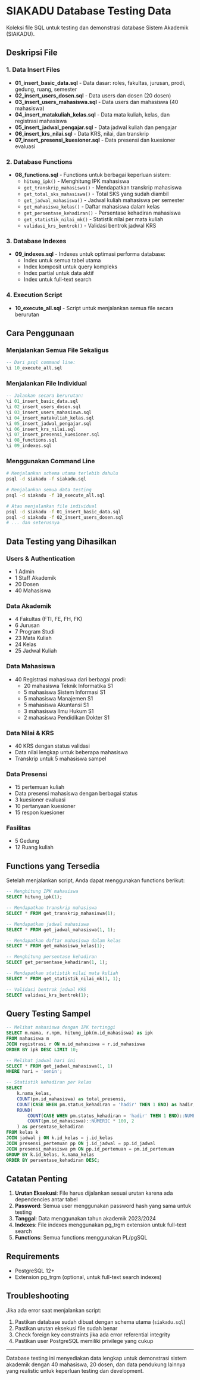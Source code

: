 # SIAKADU Database Testing Data

Koleksi file SQL untuk testing dan demonstrasi database Sistem Akademik (SIAKADU).

## Deskripsi File

### 1. Data Insert Files

- **01_insert_basic_data.sql** - Data dasar: roles, fakultas, jurusan, prodi, gedung, ruang, semester
- **02_insert_users_dosen.sql** - Data users dan dosen (20 dosen)
- **03_insert_users_mahasiswa.sql** - Data users dan mahasiswa (40 mahasiswa)
- **04_insert_matakuliah_kelas.sql** - Data mata kuliah, kelas, dan registrasi mahasiswa
- **05_insert_jadwal_pengajar.sql** - Data jadwal kuliah dan pengajar
- **06_insert_krs_nilai.sql** - Data KRS, nilai, dan transkrip
- **07_insert_presensi_kuesioner.sql** - Data presensi dan kuesioner evaluasi

### 2. Database Functions

- **08_functions.sql** - Functions untuk berbagai keperluan sistem:
  - `hitung_ipk()` - Menghitung IPK mahasiswa
  - `get_transkrip_mahasiswa()` - Mendapatkan transkrip mahasiswa
  - `get_total_sks_mahasiswa()` - Total SKS yang sudah diambil
  - `get_jadwal_mahasiswa()` - Jadwal kuliah mahasiswa per semester
  - `get_mahasiswa_kelas()` - Daftar mahasiswa dalam kelas
  - `get_persentase_kehadiran()` - Persentase kehadiran mahasiswa
  - `get_statistik_nilai_mk()` - Statistik nilai per mata kuliah
  - `validasi_krs_bentrok()` - Validasi bentrok jadwal KRS

### 3. Database Indexes

- **09_indexes.sql** - Indexes untuk optimasi performa database:
  - Index untuk semua tabel utama
  - Index komposit untuk query kompleks
  - Index partial untuk data aktif
  - Index untuk full-text search

### 4. Execution Script

- **10_execute_all.sql** - Script untuk menjalankan semua file secara berurutan

## Cara Penggunaan

### Menjalankan Semua File Sekaligus

```sql
-- Dari psql command line:
\i 10_execute_all.sql
```

### Menjalankan File Individual

```sql
-- Jalankan secara berurutan:
\i 01_insert_basic_data.sql
\i 02_insert_users_dosen.sql
\i 03_insert_users_mahasiswa.sql
\i 04_insert_matakuliah_kelas.sql
\i 05_insert_jadwal_pengajar.sql
\i 06_insert_krs_nilai.sql
\i 07_insert_presensi_kuesioner.sql
\i 08_functions.sql
\i 09_indexes.sql
```

### Menggunakan Command Line

```bash
# Menjalankan schema utama terlebih dahulu
psql -d siakadu -f siakadu.sql

# Menjalankan semua data testing
psql -d siakadu -f 10_execute_all.sql

# Atau menjalankan file individual
psql -d siakadu -f 01_insert_basic_data.sql
psql -d siakadu -f 02_insert_users_dosen.sql
# ... dan seterusnya
```

## Data Testing yang Dihasilkan

### Users & Authentication

- 1 Admin
- 1 Staff Akademik
- 20 Dosen
- 40 Mahasiswa

### Data Akademik

- 4 Fakultas (FTI, FE, FH, FK)
- 6 Jurusan
- 7 Program Studi
- 23 Mata Kuliah
- 24 Kelas
- 25 Jadwal Kuliah

### Data Mahasiswa

- 40 Registrasi mahasiswa dari berbagai prodi:
  - 20 mahasiswa Teknik Informatika S1
  - 5 mahasiswa Sistem Informasi S1
  - 5 mahasiswa Manajemen S1
  - 5 mahasiswa Akuntansi S1
  - 3 mahasiswa Ilmu Hukum S1
  - 2 mahasiswa Pendidikan Dokter S1

### Data Nilai & KRS

- 40 KRS dengan status validasi
- Data nilai lengkap untuk beberapa mahasiswa
- Transkrip untuk 5 mahasiswa sampel

### Data Presensi

- 15 pertemuan kuliah
- Data presensi mahasiswa dengan berbagai status
- 3 kuesioner evaluasi
- 10 pertanyaan kuesioner
- 15 respon kuesioner

### Fasilitas

- 5 Gedung
- 12 Ruang kuliah

## Functions yang Tersedia

Setelah menjalankan script, Anda dapat menggunakan functions berikut:

```sql
-- Menghitung IPK mahasiswa
SELECT hitung_ipk(1);

-- Mendapatkan transkrip mahasiswa
SELECT * FROM get_transkrip_mahasiswa(1);

-- Mendapatkan jadwal mahasiswa
SELECT * FROM get_jadwal_mahasiswa(1, 1);

-- Mendapatkan daftar mahasiswa dalam kelas
SELECT * FROM get_mahasiswa_kelas(1);

-- Menghitung persentase kehadiran
SELECT get_persentase_kehadiran(1, 1);

-- Mendapatkan statistik nilai mata kuliah
SELECT * FROM get_statistik_nilai_mk(1, 1);

-- Validasi bentrok jadwal KRS
SELECT validasi_krs_bentrok(1);
```

## Query Testing Sampel

```sql
-- Melihat mahasiswa dengan IPK tertinggi
SELECT m.nama, r.npm, hitung_ipk(m.id_mahasiswa) as ipk
FROM mahasiswa m
JOIN registrasi r ON m.id_mahasiswa = r.id_mahasiswa
ORDER BY ipk DESC LIMIT 10;

-- Melihat jadwal hari ini
SELECT * FROM get_jadwal_mahasiswa(1, 1)
WHERE hari = 'senin';

-- Statistik kehadiran per kelas
SELECT
    k.nama_kelas,
    COUNT(pm.id_mahasiswa) as total_presensi,
    COUNT(CASE WHEN pm.status_kehadiran = 'hadir' THEN 1 END) as hadir,
    ROUND(
        COUNT(CASE WHEN pm.status_kehadiran = 'hadir' THEN 1 END)::NUMERIC /
        COUNT(pm.id_mahasiswa)::NUMERIC * 100, 2
    ) as persentase_kehadiran
FROM kelas k
JOIN jadwal j ON k.id_kelas = j.id_kelas
JOIN presensi_pertemuan pp ON j.id_jadwal = pp.id_jadwal
JOIN presensi_mahasiswa pm ON pp.id_pertemuan = pm.id_pertemuan
GROUP BY k.id_kelas, k.nama_kelas
ORDER BY persentase_kehadiran DESC;
```

## Catatan Penting

1. **Urutan Eksekusi**: File harus dijalankan sesuai urutan karena ada dependencies antar tabel
2. **Password**: Semua user menggunakan password hash yang sama untuk testing
3. **Tanggal**: Data menggunakan tahun akademik 2023/2024
4. **Indexes**: File indexes menggunakan pg_trgm extension untuk full-text search
5. **Functions**: Semua functions menggunakan PL/pgSQL

## Requirements

- PostgreSQL 12+
- Extension pg_trgm (optional, untuk full-text search indexes)

## Troubleshooting

Jika ada error saat menjalankan script:

1. Pastikan database sudah dibuat dengan schema utama (`siakadu.sql`)
2. Pastikan urutan eksekusi file sudah benar
3. Check foreign key constraints jika ada error referential integrity
4. Pastikan user PostgreSQL memiliki privilege yang cukup

---

Database testing ini menyediakan data lengkap untuk demonstrasi sistem akademik dengan 40 mahasiswa, 20 dosen, dan data pendukung lainnya yang realistic untuk keperluan testing dan development.
